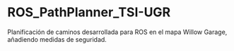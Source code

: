 # ROS_PathPlanner_TSI-UGR

Planificación de caminos desarrollada para ROS en el mapa Willow Garage, añadiendo medidas de seguridad. 
